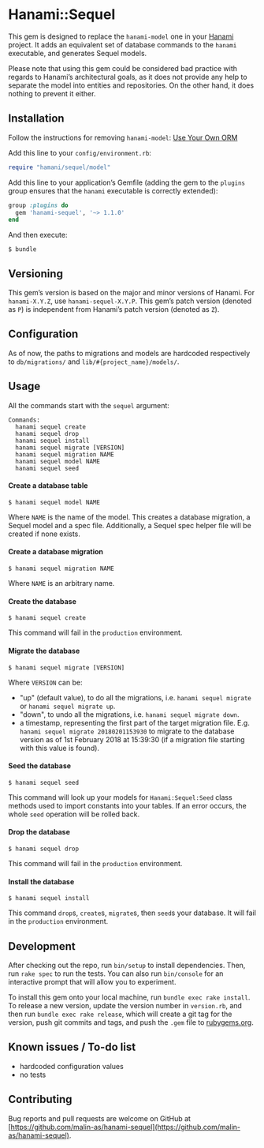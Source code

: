 # Hanami::Sequel

This gem is designed to replace the `hanami-model` one in your
[Hanami](https://hanamirb.org/) project. It adds an equivalent set of database
commands to the `hanami` executable, and generates Sequel models.

Please note that using this gem could be considered bad practice with regards
to Hanami’s architectural goals, as it does not provide any help to separate
the model into entities and repositories. On the other hand, it does nothing to
prevent it either.

## Installation

Follow the instructions for removing `hanami-model`:
[Use Your Own ORM](https://guides.hanamirb.org/models/use-your-own-orm/)

Add this line to your `config/environment.rb`:

```ruby
require "hamani/sequel/model"
```

Add this line to your application’s Gemfile (adding the gem to the `plugins`
group ensures that the `hanami` executable is correctly extended):

```ruby
group :plugins do
  gem 'hanami-sequel', '~> 1.1.0'
end
```

And then execute:

    $ bundle

## Versioning

This gem’s version is based on the major and minor versions of Hanami. For
`hanami-X.Y.Z`, use `hanami-sequel-X.Y.P`. This gem’s patch version (denoted as
`P`) is independent from Hanami’s patch version (denoted as `Z`).

## Configuration

As of now, the paths to migrations and models are hardcoded respectively to
`db/migrations/` and `lib/#{project_name}/models/`.

## Usage

All the commands start with the `sequel` argument:

```text
Commands:
  hanami sequel create
  hanami sequel drop
  hanami sequel install
  hanami sequel migrate [VERSION]
  hanami sequel migration NAME
  hanami sequel model NAME
  hanami sequel seed
```

#### Create a database table

    $ hanami sequel model NAME

Where `NAME` is the name of the model. This creates a database migration, a
Sequel model and a spec file. Additionally, a Sequel spec helper file will be
created if none exists.

#### Create a database migration

    $ hanami sequel migration NAME

Where `NAME` is an arbitrary name.

#### Create the database

    $ hanami sequel create

This command will fail in the `production` environment.

#### Migrate the database

    $ hanami sequel migrate [VERSION]

Where `VERSION` can be:

* "up" (default value), to do all the migrations, i.e. `hanami sequel migrate`
  or `hanami sequel migrate up`.
* "down", to undo all the migrations, i.e. `hanami sequel migrate down`.
* a timestamp, representing the first part of the target migration file. E.g.
  `hanami sequel migrate 20180201153930` to migrate to the database version as
  of 1st February 2018 at 15:39:30 (if a migration file starting with this
  value is found).

#### Seed the database

    $ hanami sequel seed

This command will look up your models for `Hanami:Sequel:Seed` class methods
used to import constants into your tables. If an error occurs, the whole `seed`
operation will be rolled back.

#### Drop the database

    $ hanami sequel drop

This command will fail in the `production` environment.

#### Install the database

    $ hanami sequel install

This command `drop`s, `create`s, `migrate`s, then `seed`s your database. It
will fail in the `production` environment.

## Development

After checking out the repo, run `bin/setup` to install dependencies. Then, run
`rake spec` to run the tests. You can also run `bin/console` for an interactive
prompt that will allow you to experiment.

To install this gem onto your local machine, run `bundle exec rake install`. To
release a new version, update the version number in `version.rb`, and then run
`bundle exec rake release`, which will create a git tag for the version, push
git commits and tags, and push the `.gem` file to
[rubygems.org](https://rubygems.org).

## Known issues / To-do list

* hardcoded configuration values
* no tests

## Contributing

Bug reports and pull requests are welcome on GitHub at
[https://github.com/malin-as/hanami-sequel](https://github.com/malin-as/hanami-sequel).
